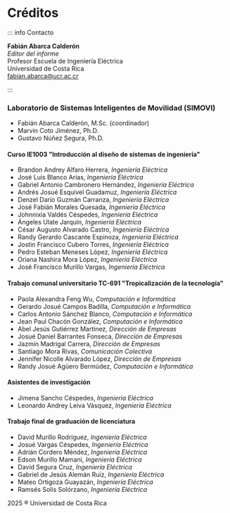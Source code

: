 # Créditos

::: info Contacto

**Fabián Abarca Calderón** <br>
_Editor del informe_ <br>
Profesor Escuela de Ingeniería Eléctrica <br>
Universidad de Costa Rica <br>
[fabian.abarca@ucr.ac.cr](mailto:fabian.abarca@ucr.ac.cr)

:::

### Laboratorio de Sistemas Inteligentes de Movilidad (SIMOVI)

- Fabián Abarca Calderón, M.Sc. (coordinador)
- Marvin Coto Jiménez, Ph.D.
- Gustavo Núñez Segura, Ph.D.

#### Curso IE1003 "Introducción al diseño de sistemas de ingeniería"

- Brandon Andrey Alfaro Herrera, _Ingeniería Eléctrica_
- José Luis Blanco Arias, _Ingeniería Eléctrica_
- Gabriel Antonio Cambronero Hernández, _Ingeniería Eléctrica_
- Andrés Josué Esquivel Guadamuz, _Ingeniería Eléctrica_
- Denzel Darío Guzmán Carranza, _Ingeniería Eléctrica_
- José Fabián Morales Quesada, _Ingeniería Eléctrica_
- Johnnixia Valdés Céspedes, _Ingeniería Eléctrica_
- Ángeles Ulate Jarquín, _Ingeniería Eléctrica_
- César Augusto Alvarado Castro, _Ingeniería Eléctrica_
- Randy Gerardo Cascante Espinoza, _Ingeniería Eléctrica_
- Jostin Francisco Cubero Torres, _Ingeniería Eléctrica_
- Pedro Esteban Meneses López, _Ingeniería Eléctrica_
- Oriana Nashira Mora López, _Ingeniería Eléctrica_
- José Francisco Murillo Vargas, _Ingeniería Eléctrica_

#### Trabajo comunal universitario TC-691 "Tropicalización de la tecnología"

- Paola Alexandra Feng Wu, _Computación e Informática_
- Gerardo Josué Campos Badilla, _Computación e Informática_
- Carlos Antonio Sánchez Blanco, _Computación e Informática_
- Jean Paul Chacón González, _Computación e Informática_
- Abel Jesús Gutiérrez Martínez, _Dirección de Empresas_
- Josué Daniel Barrantes Fonseca, _Dirección de Empresas_
- Jazmín Madrigal Carrera, _Dirección de Empresas_
- Santiago Mora Rivas, _Comunicación Colectiva_
- Jennifer Nicolle Alvarado López, _Dirección de Empresas_
- Randy Josué Agüero Bermúdez, _Computación e Informática_

#### Asistentes de investigación

- Jimena Sancho Céspedes, _Ingeniería Eléctrica_
- Leonardo Andrey Leiva Vásquez, _Ingeniería Eléctrica_

#### Trabajo final de graduación de licenciatura

- David Murillo Rodríguez, _Ingeniería Eléctrica_
- Josué Vargas Céspedes, _Ingeniería Eléctrica_
- Adrián Cordero Méndez, _Ingeniería Eléctrica_
- Edson Murillo Mamani, _Ingeniería Eléctrica_
- David Segura Cruz, _Ingeniería Eléctrica_
- Gabriel de Jesús Alemán Ruiz, _Ingeniería Eléctrica_
- Mateo Ortigoza Guayazán, _Ingeniería Eléctrica_
- Ramsés Solís Solórzano, _Ingeniería Eléctrica_

2025 &reg; Universidad de Costa Rica